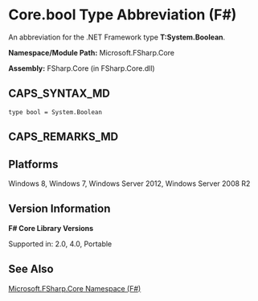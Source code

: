 # Core.bool Type Abbreviation (F#)

An abbreviation for the .NET Framework type **T:System.Boolean**.

**Namespace/Module Path:** Microsoft.FSharp.Core

**Assembly:** FSharp.Core (in FSharp.Core.dll)


## CAPS_SYNTAX_MD

```
type bool = System.Boolean
```

## CAPS_REMARKS_MD

## Platforms
Windows 8, Windows 7, Windows Server 2012, Windows Server 2008 R2


## Version Information
**F# Core Library Versions**

Supported in: 2.0, 4.0, Portable




## See Also
[Microsoft.FSharp.Core Namespace &#40;F&#35;&#41;](Microsoft.FSharp.Core+Namespace+%28F%23%29.md)

